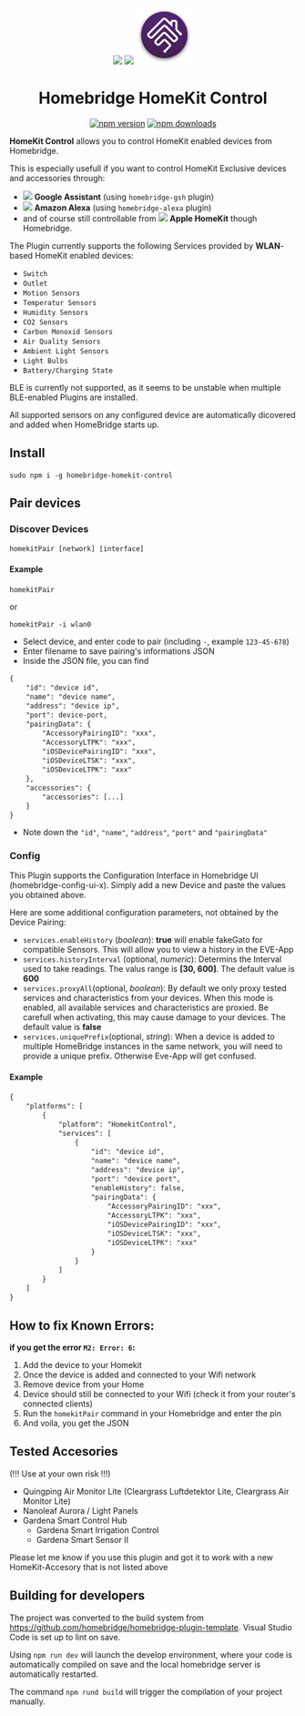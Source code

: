 <div align="center">

<img src="https://developer.apple.com/assets/elements/icons/homekit/homekit-96x96_2x.png" width="100px" />
<img src="https://cdn-icons-png.flaticon.com/512/1294/1294463.png" width="50px" />
<img src="https://raw.githubusercontent.com/homebridge/branding/master/logos/homebridge-color-round-stylized.png" width="100px" />


# Homebridge HomeKit Control

<a href="https://www.npmjs.com/package/homebridge-homekit-control"><img title="npm version" src="https://badgen.net/npm/v/homebridge-homekit-control?label=stable"></a>
<a href="https://www.npmjs.com/package/homebridge-homekit-control"><img title="npm downloads" src="https://badgen.net/npm/dt/homebridge-homekit-control"></a>

</div>

**HomeKit Control** allows you to control HomeKit enabled devices from Homebridge.

This is especially usefull if you want to control HomeKit Exclusive devices and accessories through:
- <img src="https://user-images.githubusercontent.com/17292320/180973891-14c38bef-4a17-4733-b103-3cf002755b69.png" width="20" /> **Google Assistant** (using `homebridge-gsh` plugin)
- <img src="https://user-images.githubusercontent.com/17292320/180974563-0fd9a3d9-6f4f-4d57-a7c2-9e61aea04903.png" width="20" /> **Amazon Alexa** (using `homebridge-alexa` plugin)
- and of course still controllable from <img src="https://user-images.githubusercontent.com/17292320/180978863-c58e839b-4d31-4860-8235-b69991767460.png" width="20" /> **Apple HomeKit** though Homebridge.


The Plugin currently supports the following Services provided by **WLAN**-based HomeKit enabled devices:

- `Switch`
- `Outlet`
- `Motion Sensors`
- `Temperatur Sensors`
- `Humidity Sensors`
- `CO2 Sensors`
- `Carbon Monoxid Sensors`
- `Air Quality Sensors`
- `Ambient Light Sensors`
- `Light Bulbs`
- `Battery/Charging State`

BLE is currently not supported, as it seems to be unstable when multiple BLE-enabled Plugins are installed.

All supported sensors on any configured device are automatically dicovered and added when HomeBridge starts up.

## Install

```
sudo npm i -g homebridge-homekit-control
```

## Pair devices

### Discover Devices

```
homekitPair [network] [interface]
```

#### Example

```
homekitPair
```

or

```
homekitPair -i wlan0
```

- Select device, and enter code to pair (including `-`, example `123-45-678`)
- Enter filename to save pairing's informations JSON
- Inside the JSON file, you can find

```
{
    "id": "device id",
    "name": "device name",
    "address": "device ip",
    "port": device-port,
    "pairingData": {
        "AccessoryPairingID": "xxx",
        "AccessoryLTPK": "xxx",
        "iOSDevicePairingID": "xxx",
        "iOSDeviceLTSK": "xxx",
        "iOSDeviceLTPK": "xxx"
    },
    "accessories": {
        "accessories": [...]
    }
}
```

- Note down the `"id"`, `"name"`, `"address"`, `"port"` and `"pairingData"`

### Config

This Plugin supports the Configuration Interface in Homebridge UI (homebridge-config-ui-x). Simply add a new Device and paste the values you obtained above.

Here are some additional configuration parameters, not obtained by the Device Pairing:

- `services.enableHistory` (_boolean_): **true** will enable fakeGato for compatible Sensors. This will allow you to view a history in the EVE-App
- `services.historyInterval` (optional, _numeric_): Determins the Interval used to take readings. The valus range is **[30, 600]**. The default value is **600**
- `services.proxyAll`(optional, _boolean_): By default we only proxy tested services and characteristics from your devices. When this mode is enabled, all available services and characteristics are proxied. Be carefull when activating, this may cause damage to your devices. The default value is **false**
- `services.uniquePrefix`(optional, _string_): When a device is added to multiple HomeBridge instances in the same network, you will need to provide a unique prefix. Otherwise Eve-App will get confused.

#### Example

```
{
    "platforms": [
        {
            "platform": "HomekitControl",
            "services": [
                {
                    "id": "device id",
                    "name": "device name",
                    "address": "device ip",
                    "port": "device port",
                    "enableHistory": false,
                    "pairingData": {
                        "AccessoryPairingID": "xxx",
                        "AccessoryLTPK": "xxx",
                        "iOSDevicePairingID": "xxx",
                        "iOSDeviceLTSK": "xxx",
                        "iOSDeviceLTPK": "xxx"
                    }
                }
            ]
        }
    ]
}
```

## How to fix Known Errors:

**if you get the error `M2: Error: 6`:**

1. Add the device to your Homekit
2. Once the device is added and connected to your Wifi network
3. Remove device from your Home
4. Device should still be connected to your Wifi (check it from your router's connected clients)
5. Run the `homekitPair` command in your Homebridge and enter the pin
6. And voila, you get the JSON

## Tested Accesories

(!!! Use at your own risk !!!)

- Quingping Air Monitor Lite (Cleargrass Luftdetektor Lite, Cleargrass Air Monitor Lite)
- Nanoleaf Aurora / Light Panels
- Gardena Smart Control Hub
  - Gardena Smart Irrigation Control
  - Gardena Smart Sensor II

Please let me know if you use this plugin and got it to work with a new HomeKit-Accesory that is not listed above

## Building for developers

The project was converted to the build system from https://github.com/homebridge/homebridge-plugin-template. Visual Studio Code is set up to lint on save.

Using `npm run dev` will launch the develop environment, where your code is automatically compiled on save and the local homebridge server is automatically restarted.

The command `npm rund build` will trigger the compilation of your project manually.
